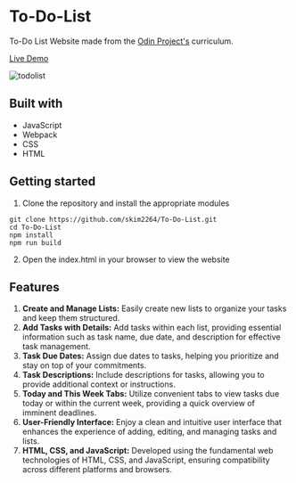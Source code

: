 # To-Do-List

To-Do List Website made from the [Odin Project's](https://www.theodinproject.com/lessons/node-path-javascript-todo-list) curriculum.

[Live Demo](https://skim2264.github.io/To-Do-List/)

![todolist](https://github.com/skim2264/To-Do-List/assets/72099715/40eee08f-aab9-4f05-8eda-61c86af97c59)

## Built with

- JavaScript
- Webpack
- CSS
- HTML

## Getting started
1. Clone the repository and install the appropriate modules
```
git clone https://github.com/skim2264/To-Do-List.git
cd To-Do-List
npm install
npm run build
```
2. Open the index.html in your browser to view the website

## Features
1. **Create and Manage Lists:** Easily create new lists to organize your tasks and keep them structured.
2. **Add Tasks with Details:** Add tasks within each list, providing essential information such as task name, due date, and description for effective task management.
3. **Task Due Dates:** Assign due dates to tasks, helping you prioritize and stay on top of your commitments.
4. **Task Descriptions:** Include descriptions for tasks, allowing you to provide additional context or instructions.
5. **Today and This Week Tabs:** Utilize convenient tabs to view tasks due today or within the current week, providing a quick overview of imminent deadlines.
6. **User-Friendly Interface:** Enjoy a clean and intuitive user interface that enhances the experience of adding, editing, and managing tasks and lists.
7. **HTML, CSS, and JavaScript:** Developed using the fundamental web technologies of HTML, CSS, and JavaScript, ensuring compatibility across different platforms and browsers.
